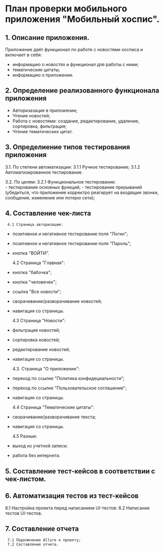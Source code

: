 # План проверки мобильного приложения "Мобильный хоспис".

## 1. Описание приложения.

Приложение даёт функционал по работе с новостями хосписа и включает в себя:

  - информацию о новостях и функционал для работы с ними;
  - тематические цитаты;
  - информацию о приложении.


## 2. Определение реализованного функционала приложения 

  - Авторизазация в приложении;
  - Чтение новостей;
  - Работа с новостями: создание, редактирование, удаление, сортировка, фильтрация;
  - Чтение тематических цитат.

## 3. Определиение типов тестирования приложения
3.1. По степени автоматизации: 
    3.1.1 Ручное тестирование;
    3.1.2 Автоматизированное тестирование.

 3.2. По целям: 
     3.2.1 Функциональное тестирование:  
     - тестирование основных функций;
     - тестирование прерываний (убедиться, что приложение корректро реагирует на входящие звонки, сообщения, изменение или потерю сети);
     
## 4. Составление чек-листа
     4.1 Страница авторизации:
  - позитивное и негативное тестирование поля "Логин";
  - позитивное и негативное тестирование поля "Пароль";
  - кнопка "ВОЙТИ".
     
     4.2 Страница "Главная":
  - кнопка "бабочка";
  - кнопка "человечек";
  - ссылка "Все новости";
  - сворачивание/разворачивание новостей;
  - навигация со страницы.

     4.3 Страница "Новости":
  - фильтрация новостей;
  - сортировка новостей;
  - редактирование новостей;
  - навигация со страницы.

     4.3. Страница "О приложении":
  - переход по ссылке "Политика конфидециальности";
  - переход по ссылке "Пользовательское соглашение";
  - навигация со страницы.

     4.4 Страница "Тематические цитаты":
  - сворачивание/разворачивание текста;
  - навигация со страницы.

    4.5 Разные:
  - выход из учетной записи;
  - работа без интернета. 

## 5. Составление тест-кейсов в соответствии с чек-листом. 

## 6. Автоматизация тестов из тест-кейсов
  6.1 Настройка проекта перед написанием UI-тестов:
  6.2 Написание тестов UI-тестов.

## 7. Составление отчета
     7.1 Подключение Allure к проекту;
     7.2 Составление отчета. 


  





